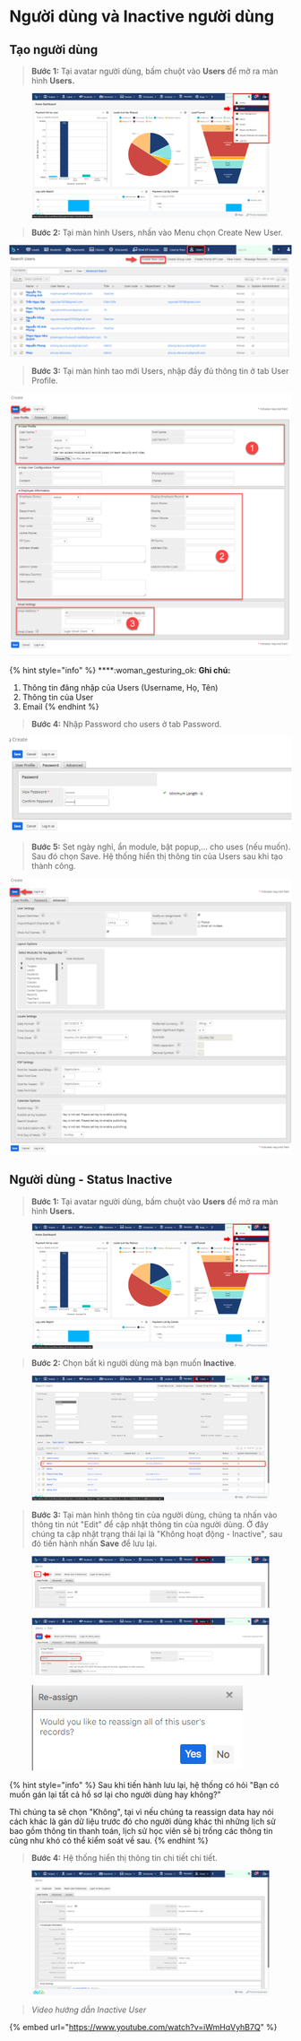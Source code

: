 # Người dùng và Inactive người dùng

## Tạo người dùng

> **Bước 1:** Tại avatar người dùng, bấm chuột vào **Users** để mở ra màn hình **Users.**&#x20;

<figure><img src="../../.gitbook/assets/image (9) (1).png" alt=""><figcaption></figcaption></figure>

> **Bước 2:** Tại màn hình Users, nhấn vào Menu chọn Create New User.

![](../../.gitbook/assets/User2.png)

> **Bước 3:** Tại màn hình tao mới Users, nhập đầy đủ thông tin ở tab User Profile.

![](../../.gitbook/assets/Users3.png)

{% hint style="info" %}
****:woman\_gesturing\_ok: **Ghi chú:**

1. Thông tin đăng nhập của Users (Username, Họ, Tên)
2. Thông tin của User&#x20;
3. Email
{% endhint %}

> **Bước 4:** Nhập Password cho users ở tab Password.

![](../../.gitbook/assets/User4.png)

> **Bước 5:** Set ngày nghỉ, ẩn module, bật popup,… cho uses (nếu muốn). Sau đó chọn Save. Hệ thống hiển thị thông tin của Users sau khi tạo thành công.

![](../../.gitbook/assets/Uses5.png)

## Người dùng - Status Inactive

> **Bước 1:** Tại avatar người dùng, bấm chuột vào **Users** để mở ra màn hình **Users.**&#x20;

<figure><img src="../../.gitbook/assets/image (2) (1).png" alt=""><figcaption></figcaption></figure>

> **Bước 2:** Chọn bất kì người dùng mà bạn muốn **Inactive**.

<figure><img src="../../.gitbook/assets/image (3) (1) (2).png" alt=""><figcaption></figcaption></figure>

> **Bước 3:** Tại màn hình thông tin của người dùng, chúng ta nhấn vào thông tin nút "Edit" để cập nhật thông tin của người dùng. Ở đây chúng ta cập nhật trạng thái lại là "Không hoạt động - Inactive"_,_ sau đó tiến hành nhấn **Save** để lưu lại.

<figure><img src="../../.gitbook/assets/image (1).png" alt=""><figcaption></figcaption></figure>

<figure><img src="../../.gitbook/assets/image (6).png" alt=""><figcaption></figcaption></figure>

<figure><img src="../../.gitbook/assets/image (1) (1).png" alt=""><figcaption></figcaption></figure>

{% hint style="info" %}
Sau khi tiến hành lưu lại, hệ thống có hỏi "Bạn có muốn gán lại tất cả hồ sơ lại cho người dùng hay không?"&#x20;

Thì chúng ta sẽ chọn "Không", tại vì nếu chúng ta reassign data hay nói cách khác là gán dữ liệu trước đó cho người dùng khác thì những lịch sử bao gồm thông tin thanh toán, lịch sử học viên sẽ bị trống các thông tin cũng như khó có thể kiểm soát về sau.
{% endhint %}

> **Bước 4:** Hệ thống hiển thị thông tin chi tiết chi tiết.

<figure><img src="../../.gitbook/assets/image (3) (1) (1) (3).png" alt=""><figcaption></figcaption></figure>

> _Video hướng dẫn Inactive User_

{% embed url="https://www.youtube.com/watch?v=iWmHqVyhB7Q" %}
